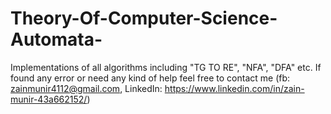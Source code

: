 # Theory-Of-Computer-Science-Automata-
Implementations of all algorithms including "TG TO RE", "NFA", "DFA" etc.
If found any error or need any kind of help feel free to contact me
(fb: zainmunir4112@gmail.com, LinkedIn: https://www.linkedin.com/in/zain-munir-43a662152/)
